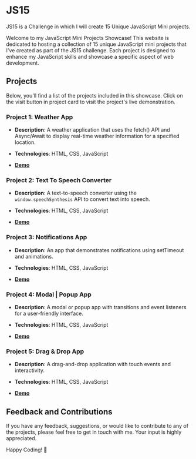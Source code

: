 # JS15
JS15 is a Challenge in which I will create 15 Unique JavaScript Mini projects.

Welcome to my JavaScript Mini Projects Showcase! This website is dedicated to hosting a collection of 15 unique JavaScript mini projects that I've created as part of the JS15 challenge. Each project is designed to enhance my JavaScript skills and showcase a specific aspect of web development.

## Projects

Below, you'll find a list of the projects included in this showcase. Click on the visit button in project card to visit the project's live demonstration.

### Project 1: Weather App

- **Description**: A weather application that uses the fetch() API and Async/Await to display real-time weather information for a specified location.

- **Technologies**: HTML, CSS, JavaScript

- **[Demo](https://js15.netlify.app/project1/)**

### Project 2: Text To Speech Converter

- **Description**: A text-to-speech converter using the `window.speechSynthesis` API to convert text into speech.

- **Technologies**: HTML, CSS, JavaScript

- **[Demo](https://js15.netlify.app/project2/)**

### Project 3: Notifications App

- **Description**: An app that demonstrates notifications using setTimeout and animations.

- **Technologies**: HTML, CSS, JavaScript

- **[Demo](https://js15.netlify.app/project3/)**

### Project 4: Modal | Popup App

- **Description**: A modal or popup app with transitions and event listeners for a user-friendly interface.

- **Technologies**: HTML, CSS, JavaScript

- **[Demo](https://js15.netlify.app/project4/)**

### Project 5: Drag & Drop App

- **Description**: A drag-and-drop application with touch events and interactivity.

- **Technologies**: HTML, CSS, JavaScript

- **[Demo](https://js15.netlify.app/project5/)**


## Feedback and Contributions

If you have any feedback, suggestions, or would like to contribute to any of the projects, please feel free to get in touch with me. Your input is highly appreciated.

Happy Coding! 🚀

